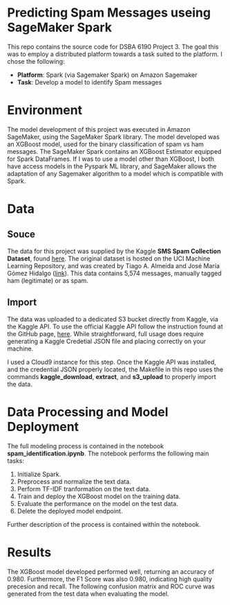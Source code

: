 # Predicting Spam Messages useing SageMaker Spark
This repo contains the source code for DSBA 6190 Project 3. The goal this was to employ a distributed platform towards a task suited to the platform. I chose the following:

* __Platform__: Spark (via Sagemaker Spark) on Amazon Sagemaker 
* __Task__: Develop a model to identify Spam messages

# Environment
The model development of this project was executed in Amazon SageMaker, using the SageMaker Spark library. The model developed was an XGBoost model, used for the binary classification of spam vs ham messages. The SageMaker Spark contains an XGBoost Estimator equipped for Spark DataFrames. If I was to use a model other than XGBoost, I both have access models in the Pyspark ML library, and SageMaker allows the adaptation of any Sagemaker algorithm to a model which is compatible with Spark.

# Data
## Souce
The data for this project was supplied by the Kaggle **SMS Spam Collection Dataset**, found [here](https://www.kaggle.com/uciml/sms-spam-collection-dataset). The original dataset is hosted on the UCI Machine Learning Repository, and was created by Tiago A. Almeida and José María Gómez Hidalgo ([link](http://www.dt.fee.unicamp.br/~tiago//smsspamcollection/)). This data contains 5,574 messages, manually tagged ham (legitimate) or as spam. 

## Import
The data was uploaded to a dedicated S3 bucket directly from Kaggle, via the Kaggle API. To use the official Kaggle API follow the instruction found at the GitHub page, [here](https://github.com/Kaggle/kaggle-api). While straightforward, full usage does require generating a Kaggle Credetial JSON file and placing correctly on your machine.

I used a Cloud9 instance for this step. Once the Kaggle API was installed, and the credential JSON properly located, the Makefile in this repo uses the commands **kaggle_download**, **extract**, and **s3_upload** to properly import the data. 

# Data Processing and Model Deployment
The full modeling process is contained in the notebook **spam_identification.ipynb**.
The notebook performs the following main tasks:

1. Initialize Spark.
2. Preprocess and normalize the text data.
3. Perform TF-IDF tranformation on the text data.
4. Train and deploy the XGBoost model on the training data.
5. Evaluate the performance on the model on the test data.
6. Delete the deployed model endpoint.

Further description of the process is contained within the notebook.

# Results
The XGBoost model developed performed well, returning an accuracy of 0.980. Furthermore, the F1 Score was also 0.980, indicating high quality precesion and recall. The following confusion matrix and ROC curve was generated from the test data when evaluating the model.
